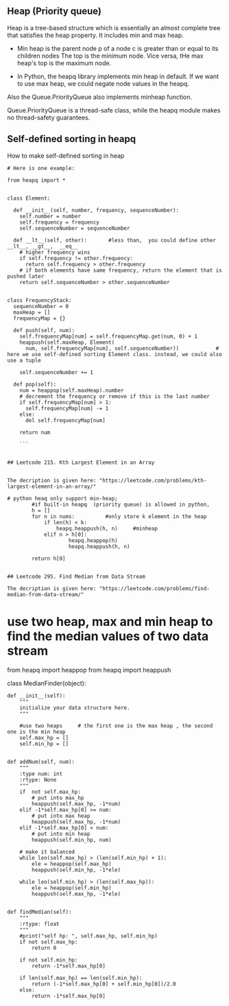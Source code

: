 

## Heap (Priority queue)
Heap is a tree-based structure which is essentially an almost complete tree that satisfies the heap property.
It includes min and max heap.


* Min heap is the parent node p of a node c is greater than or equal to its children nodes
The top is the minimum node.
Vice versa, tHe max heap's top is the maximum node.


* In Python, the heapq library implements min heap in default. 
If we want to use max heap, we could negate node values in the heapq.

Also the Queue.PriorityQueue also implements minheap function.

Queue.PriorityQueue is a thread-safe class, while the heapq module makes no thread-safety guarantees.


## Self-defined sorting in heapq

 How to make self-defined sorting in heap

```
# Here is one example:

from heapq import *


class Element:

  def __init__(self, number, frequency, sequenceNumber):
    self.number = number
    self.frequency = frequency
    self.sequenceNumber = sequenceNumber

  def __lt__(self, other):       #less than,  you could define other   __lt__, __gt__,  __eq__
    # higher frequency wins
    if self.frequency != other.frequency:
      return self.frequency > other.frequency
    # if both elements have same frequency, return the element that is pushed later
    return self.sequenceNumber > other.sequenceNumber


class FrequencyStack:
  sequenceNumber = 0
  maxHeap = []
  frequencyMap = {}

  def push(self, num):
    self.frequencyMap[num] = self.frequencyMap.get(num, 0) + 1
    heappush(self.maxHeap, Element(
      num, self.frequencyMap[num], self.sequenceNumber))            # here we use self-defined sorting Element class. instead, we could also use a tuple
      
    self.sequenceNumber += 1

  def pop(self):
    num = heappop(self.maxHeap).number
    # decrement the frequency or remove if this is the last number
    if self.frequencyMap[num] > 1:
      self.frequencyMap[num] -= 1
    else:
      del self.frequencyMap[num]

    return num

    ```


## Leetcode 215. Kth Largest Element in an Array


The decription is given here: "https://leetcode.com/problems/kth-largest-element-in-an-array/"

# python heaq only support min-heap;
        #if built-in heapq  (priority queue) is allowed in python,
        h = []
        for n in nums:          #only store k element in the heap
            if len(h) < k:
                heapq.heappush(h, n)     #minheap
            elif n > h[0]:
                    heapq.heappop(h)
                    heapq.heappush(h, n)    
            
        return h[0]


## Leetcode 295. Find Median from Data Stream

The decription is given here: "https://leetcode.com/problems/find-median-from-data-stream/"

```

# use two heap, max and min heap to find the median values of two data stream


from heapq import heappop
from heapq import heappush

class MedianFinder(object):

    def __init__(self):
        """
        initialize your data structure here.
        """
        
        #use two heaps     # the first one is the max heap , the second one is the min heap
        self.max_hp = []
        self.min_hp = []
        

    def addNum(self, num):
        """
        :type num: int
        :rtype: None
        """
        if  not self.max_hp:
            # put into max_hp
            heappush(self.max_hp, -1*num)
        elif -1*self.max_hp[0] >= num:
            # put into max heap
            heappush(self.max_hp, -1*num)
        elif -1*self.max_hp[0] < num:
            # put into min heap
            heappush(self.min_hp, num)

        # make it balanced
        while len(self.max_hp) > (len(self.min_hp) + 1):
            ele = heappop(self.max_hp)
            heappush(self.min_hp, -1*ele)
            
        while len(self.min_hp) > (len(self.max_hp)):
            ele = heappop(self.min_hp)
            heappush(self.max_hp, -1*ele)
            

    def findMedian(self):
        """
        :rtype: float
        """
        #print("self hp: ", self.max_hp, self.min_hp)
        if not self.max_hp:
            return 0
        
        if not self.min_hp:
            return -1*self.max_hp[0]
        
        if len(self.max_hp) == len(self.min_hp):
            return (-1*self.max_hp[0] + self.min_hp[0])/2.0
        else:
            return -1*self.max_hp[0]
```


